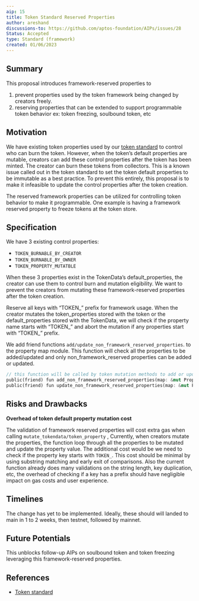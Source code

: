 ```yaml
---
aip: 15
title: Token Standard Reserved Properties
author: areshand
discussions-to: https://github.com/aptos-foundation/AIPs/issues/28
Status: Accepted
type: Standard (framework)
created: 01/06/2023
---
```


## Summary

This proposal introduces framework-reserved properties to

1. prevent properties used by the token framework being changed by creators freely.
2. reserving properties that can be extended to support programmable token behavior ex: token freezing, soulbound token, etc

## Motivation

We have existing token properties used by our [token standard](https://aptos.dev/concepts/coin-and-token/aptos-token#token-burn) to control who can burn the token. However, when the token’s default properties are mutable, creators can add these control properties after the token has been minted. The creator can burn these tokens from collectors. This is a known issue called out in the token standard to set the token default properties to be immutable as a best practice.  To prevent this entirely, this proposal is to make it infeasible to update the control properties after the token creation.

The reserved framework properties can be utilized for controlling token behavior to make it programmable. One example is having a framework reserved property to freeze tokens at the token store.

## Specification

We have 3 existing control properties:

- `TOKEN_BURNABLE_BY_CREATOR`
- `TOKEN_BURNABLE_BY_OWNER`
- `TOKEN_PROPERTY_MUTATBLE`

When these 3 properties exist in the TokenData’s default_properties, the creator can use them to control burn and mutation eligibility.  We want to prevent the creators from mutating these framework-reserved properties after the token creation.

Reserve all keys with “TOKEN_” prefix for framework usage. When the creator mutates the token_properties stored with the token or the default_properties stored with the TokenData, we will check if the property name starts with “TOKEN_” and abort the mutation if any properties start with “TOKEN_” prefix.

We add friend functions `add/update_non_framework_reserved_properties`. to the property map module. This function will check all the properties to be added/updated and only non_framework_reserved properties can be added or updated.

```rust
// this function will be called by token mutation methods to add or update token properties
public(friend) fun add_non_framework_reserved_properties(map: &mut PropertyMap, key: String, value: PropertyValue)
public(friend) fun update_non_framework_reserved_properties(map: &mut PropertyMap, key: String, value: PropertyValue)
```

## Risks and Drawbacks

**Overhead of token default property mutation cost**

The validation of framework reserved properties will cost extra gas when calling `mutate_tokendata/token_property` , Currently, when creators mutate the properties, the function loop through all the properties to be mutated and update the property value.  The additional cost would be we need to check if the property key starts with `TOKEN_`.  This cost should be minimal by using substring matching and early exit of comparisons. Also the current function already does many validations on the string length, key duplication, etc, the overhead of checking if a key has a prefix should have negligible impact on gas costs and user experience.

## Timelines

The change has yet to be implemented. Ideally, these should will landed to main in 1 to 2 weeks, then testnet, followed by mainnet.

## Future Potentials

This unblocks follow-up AIPs on soulbound token and token freezing leveraging this framework-reserved properties.

## References

- [Token standard](https://aptos.dev/concepts/coin-and-token/aptos-token/)
